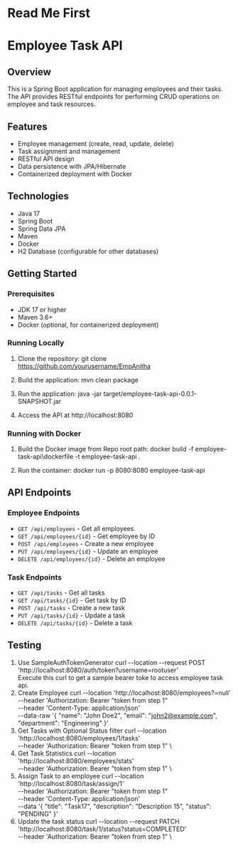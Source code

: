 # Read Me First
# Employee Task API

## Overview
This is a Spring Boot application for managing employees and their tasks. The API provides RESTful endpoints for performing CRUD operations on employee and task resources.

## Features
- Employee management (create, read, update, delete)
- Task assignment and management
- RESTful API design
- Data persistence with JPA/Hibernate
- Containerized deployment with Docker

## Technologies
- Java 17
- Spring Boot
- Spring Data JPA
- Maven
- Docker
- H2 Database (configurable for other databases)

## Getting Started

### Prerequisites
- JDK 17 or higher
- Maven 3.6+
- Docker (optional, for containerized deployment)

### Running Locally
1. Clone the repository:
   git clone https://github.com/yourusername/EmpAnitha

2. Build the application:
   mvn clean package

3. Run the application:
   java -jar target/employee-task-api-0.0.1-SNAPSHOT.jar

4. Access the API at http://localhost:8080

### Running with Docker
1. Build the Docker image from Repo root path:
   docker build -f employee-task-api\dockerfile -t employee-task-api .

2. Run the container:
   docker run -p 8080:8080 employee-task-api

## API Endpoints

### Employee Endpoints
- `GET /api/employees` - Get all employees
- `GET /api/employees/{id}` - Get employee by ID
- `POST /api/employees` - Create a new employee
- `PUT /api/employees/{id}` - Update an employee
- `DELETE /api/employees/{id}` - Delete an employee

### Task Endpoints
- `GET /api/tasks` - Get all tasks
- `GET /api/tasks/{id}` - Get task by ID
- `POST /api/tasks` - Create a new task
- `PUT /api/tasks/{id}` - Update a task
- `DELETE /api/tasks/{id}` - Delete a task

## Testing
1. Use SampleAuthTokenGenerator
   curl --location --request POST 'http://localhost:8080/auth/token?username=rootuser' \
  Execute this curl to get a sample bearer toke to access employee task api.
2. Create Employee
   curl --location 'http://localhost:8080/employees?=null' \
   --header 'Authorization: Bearer "token from step 1" \
   --header 'Content-Type: application/json' \
   --data-raw '{
   "name": "John Doe2",
   "email": "john2@example.com",
   "department": "Engineering"
   }'
3. Get Tasks with Optional Status filter
    curl --location 'http://localhost:8080/employees/1/tasks' \
   --header 'Authorization: Bearer "token from step 1" \
4. Get Task Statistics
   curl --location 'http://localhost:8080/employees/stats' \
   --header 'Authorization: Bearer "token from step 1" \
5. Assign Task to an employee
   curl --location 'http://localhost:8080/task/assign/1' \
   --header 'Authorization: Bearer "token from step 1" \
   --header 'Content-Type: application/json' \
   --data '{
   "title": "Task17",
   "description": "Description 15",
   "status": "PENDING"
   }'
6. Update the task status
   curl --location --request PATCH 'http://localhost:8080/task/1/status?status=COMPLETED' \
   --header 'Authorization: Bearer "token from step 1" \

